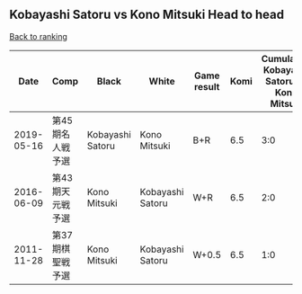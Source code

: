 ## Kobayashi Satoru vs Kono Mitsuki Head to head

[Back to ranking](../../index.md)




| **Date** | **Comp** | **Black** | **White** | **Game result** | **Komi** | **Cumulative Kobayashi Satoru vs Kono Mitsuki** | **Kobayashi Satoru streak** | **Kono Mitsuki streak** | 
| --- | --- | --- | --- | --- | --- | --- | --- | --- |
| 2019-05-16 | 第45期名人戦予選 | Kobayashi Satoru | Kono Mitsuki | B+R | 6.5 | 3:0 | 3 | 0 | 
| 2016-06-09 | 第43期天元戦予選 | Kono Mitsuki | Kobayashi Satoru | W+R | 6.5 | 2:0 | 2 | 0 | 
| 2011-11-28 | 第37期棋聖戦予選 | Kono Mitsuki | Kobayashi Satoru | W+0.5 | 6.5 | 1:0 | 1 | 0 |




